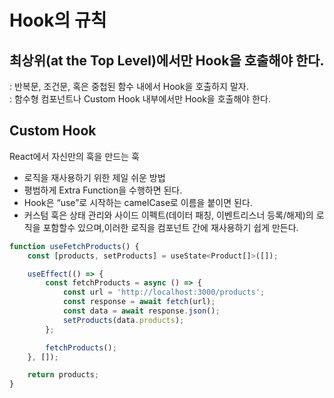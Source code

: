 # Hook의 규칙

## 최상위(at the Top Level)에서만 Hook을 호출해야 한다.

: 반복문, 조건문, 혹은 중첩된 함수 내에서 Hook을 호출하지 말자.  
: 함수형 컴포넌트나 Custom Hook 내부에서만 Hook을 호출해야 한다.

## Custom Hook

React에서 자신만의 훅을 만드는 훅

- 로직을 재사용하기 위한 제일 쉬운 방법
- 평범하게 Extra Function을 수행하면 된다.
- Hook은 “use”로 시작하는 camelCase로 이름을 붙이면 된다.
- 커스텀 훅은 상태 관리와 사이드 이펙트(데이터 패칭, 이벤트리스너 등록/해제)의 로직을 포함할수 있으며,이러한 로직을 컴포넌트 간에 재사용하기 쉽게 만든다.

```jsx
function useFetchProducts() {
    const [products, setProducts] = useState<Product[]>([]);

    useEffect(() => {
        const fetchProducts = async () => {
            const url = 'http://localhost:3000/products';
            const response = await fetch(url);
            const data = await response.json();
            setProducts(data.products);
        };

        fetchProducts();
    }, []);

    return products;
}
```
